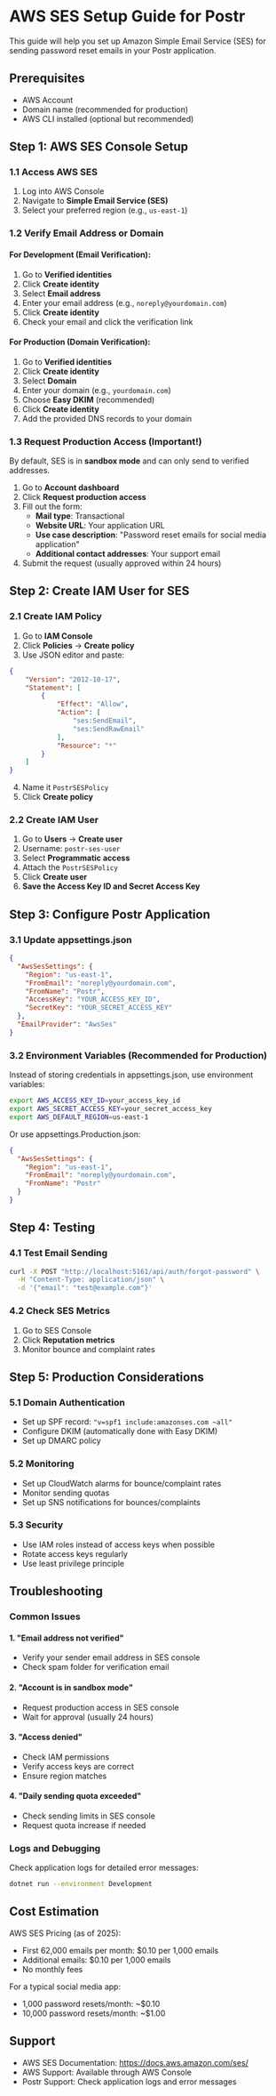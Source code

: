 # AWS SES Setup Guide for Postr

This guide will help you set up Amazon Simple Email Service (SES) for sending password reset emails in your Postr application.

## Prerequisites

- AWS Account
- Domain name (recommended for production)
- AWS CLI installed (optional but recommended)

## Step 1: AWS SES Console Setup

### 1.1 Access AWS SES
1. Log into AWS Console
2. Navigate to **Simple Email Service (SES)**
3. Select your preferred region (e.g., `us-east-1`)

### 1.2 Verify Email Address or Domain

#### For Development (Email Verification):
1. Go to **Verified identities**
2. Click **Create identity**
3. Select **Email address**
4. Enter your email address (e.g., `noreply@yourdomain.com`)
5. Click **Create identity**
6. Check your email and click the verification link

#### For Production (Domain Verification):
1. Go to **Verified identities**
2. Click **Create identity**
3. Select **Domain**
4. Enter your domain (e.g., `yourdomain.com`)
5. Choose **Easy DKIM** (recommended)
6. Click **Create identity**
7. Add the provided DNS records to your domain

### 1.3 Request Production Access (Important!)
By default, SES is in **sandbox mode** and can only send to verified addresses.

1. Go to **Account dashboard**
2. Click **Request production access**
3. Fill out the form:
   - **Mail type**: Transactional
   - **Website URL**: Your application URL
   - **Use case description**: "Password reset emails for social media application"
   - **Additional contact addresses**: Your support email
4. Submit the request (usually approved within 24 hours)

## Step 2: Create IAM User for SES

### 2.1 Create IAM Policy
1. Go to **IAM Console**
2. Click **Policies** → **Create policy**
3. Use JSON editor and paste:

```json
{
    "Version": "2012-10-17",
    "Statement": [
        {
            "Effect": "Allow",
            "Action": [
                "ses:SendEmail",
                "ses:SendRawEmail"
            ],
            "Resource": "*"
        }
    ]
}
```

4. Name it `PostrSESPolicy`
5. Click **Create policy**

### 2.2 Create IAM User
1. Go to **Users** → **Create user**
2. Username: `postr-ses-user`
3. Select **Programmatic access**
4. Attach the `PostrSESPolicy`
5. Click **Create user**
6. **Save the Access Key ID and Secret Access Key**

## Step 3: Configure Postr Application

### 3.1 Update appsettings.json

```json
{
  "AwsSesSettings": {
    "Region": "us-east-1",
    "FromEmail": "noreply@yourdomain.com",
    "FromName": "Postr",
    "AccessKey": "YOUR_ACCESS_KEY_ID",
    "SecretKey": "YOUR_SECRET_ACCESS_KEY"
  },
  "EmailProvider": "AwsSes"
}
```

### 3.2 Environment Variables (Recommended for Production)

Instead of storing credentials in appsettings.json, use environment variables:

```bash
export AWS_ACCESS_KEY_ID=your_access_key_id
export AWS_SECRET_ACCESS_KEY=your_secret_access_key
export AWS_DEFAULT_REGION=us-east-1
```

Or use appsettings.Production.json:

```json
{
  "AwsSesSettings": {
    "Region": "us-east-1",
    "FromEmail": "noreply@yourdomain.com",
    "FromName": "Postr"
  }
}
```

## Step 4: Testing

### 4.1 Test Email Sending
```bash
curl -X POST "http://localhost:5161/api/auth/forgot-password" \
  -H "Content-Type: application/json" \
  -d '{"email": "test@example.com"}'
```

### 4.2 Check SES Metrics
1. Go to SES Console
2. Click **Reputation metrics**
3. Monitor bounce and complaint rates

## Step 5: Production Considerations

### 5.1 Domain Authentication
- Set up SPF record: `"v=spf1 include:amazonses.com ~all"`
- Configure DKIM (automatically done with Easy DKIM)
- Set up DMARC policy

### 5.2 Monitoring
- Set up CloudWatch alarms for bounce/complaint rates
- Monitor sending quotas
- Set up SNS notifications for bounces/complaints

### 5.3 Security
- Use IAM roles instead of access keys when possible
- Rotate access keys regularly
- Use least privilege principle

## Troubleshooting

### Common Issues

#### 1. "Email address not verified"
- Verify your sender email address in SES console
- Check spam folder for verification email

#### 2. "Account is in sandbox mode"
- Request production access in SES console
- Wait for approval (usually 24 hours)

#### 3. "Access denied"
- Check IAM permissions
- Verify access keys are correct
- Ensure region matches

#### 4. "Daily sending quota exceeded"
- Check sending limits in SES console
- Request quota increase if needed

### Logs and Debugging
Check application logs for detailed error messages:
```bash
dotnet run --environment Development
```

## Cost Estimation

AWS SES Pricing (as of 2025):
- First 62,000 emails per month: $0.10 per 1,000 emails
- Additional emails: $0.10 per 1,000 emails
- No monthly fees

For a typical social media app:
- 1,000 password resets/month: ~$0.10
- 10,000 password resets/month: ~$1.00

## Support

- AWS SES Documentation: https://docs.aws.amazon.com/ses/
- AWS Support: Available through AWS Console
- Postr Support: Check application logs and error messages
